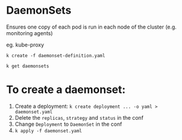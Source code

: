 # DaemonSets

Ensures one copy of each pod is run in each node of the cluster (e.g. monitoring agents)

eg. kube-proxy

`k create -f daemonset-definition.yaml`

`k get daemonsets`

# To create a daemonset:
1. Create a deployment: `k create deployment ... -o yaml > daemonset.yaml`
2. Delete the `replicas`, `strategy` and `status` in the conf
3. Change `Deployment` to `DaemonSet` in the conf
4. `k apply -f daemonset.yaml`